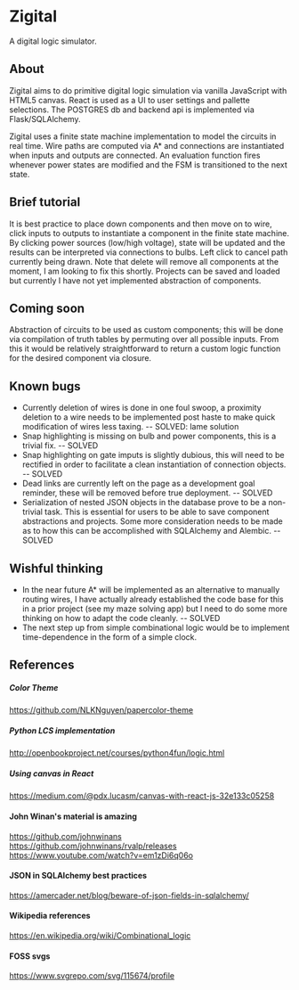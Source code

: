 # Zigital
A digital logic simulator.

## About
Zigital aims to do primitive digital logic simulation via vanilla JavaScript with HTML5 canvas.
React is used as a UI to user settings and pallette selections. The POSTGRES db and backend api
is implemented via Flask/SQLAlchemy.

Zigital uses a finite state machine implementation to model the circuits in real time. Wire paths
are computed via A* and connections are instantiated when inputs and outputs are connected. An evaluation
function fires whenever power states are modified and the FSM is transitioned to the next state.

## Brief tutorial
It is best practice to place down components and then move on to wire, click inputs to outputs to
instantiate a component in the finite state machine. By clicking power sources (low/high voltage),
state will be updated and the results can be interpreted via connections to bulbs.
Left click to cancel path currently being drawn.
Note that delete will remove all components at the moment, I am looking to fix this shortly.
Projects can be saved and loaded but currently I have not yet implemented abstraction of components.

## Coming soon
Abstraction of circuits to be used as custom components; this will be done via compilation of truth
tables by permuting over all possible inputs. From this it would be relatively straightforward to
return a custom logic function for the desired component via closure.

## Known bugs
- Currently deletion of wires is done in one foul swoop, a proximity deletion to a wire needs to be
implemented post haste to make quick modification of wires less taxing. -- SOLVED: lame solution
- Snap highlighting is missing on bulb and power components, this is a trivial fix. -- SOLVED
- Snap highlighting on gate imputs is slightly dubious, this will need to be rectified in order
to facilitate a clean instantiation of connection objects. -- SOLVED
- Dead links are currently left on the page as a development goal reminder, these will be removed
before true deployment. -- SOLVED
- Serialization of nested JSON objects in the database prove to be a non-trivial task. This is essential
for users to be able to save component abstractions and projects. Some more consideration needs to be made
as to how this can be accomplished with SQLAlchemy and Alembic. -- SOLVED

## Wishful thinking
- In the near future A* will be implemented as an alternative to manually routing wires, I
have actually already established the code base for this in a prior project (see my maze solving app)
but I need to do some more thinking on how to adapt the code cleanly. -- SOLVED
- The next step up from simple combinational logic would be to implement time-dependence in the form
of a simple clock.

## References
##### Color Theme
https://github.com/NLKNguyen/papercolor-theme
##### Python LCS implementation
http://openbookproject.net/courses/python4fun/logic.html
##### Using canvas in React
https://medium.com/@pdx.lucasm/canvas-with-react-js-32e133c05258
#### John Winan's material is amazing
https://github.com/johnwinans
https://github.com/johnwinans/rvalp/releases
https://www.youtube.com/watch?v=em1zDi6q06o
#### JSON in SQLAlchemy best practices
https://amercader.net/blog/beware-of-json-fields-in-sqlalchemy/
#### Wikipedia references
https://en.wikipedia.org/wiki/Combinational_logic
#### FOSS svgs
https://www.svgrepo.com/svg/115674/profile
